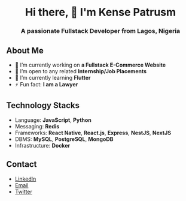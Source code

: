 
<h1 align="center">Hi there, 👋 I'm Kense Patrusm</h1>
<h3 align="center">A passionate Fullstack Developer from Lagos, Nigeria</h3>

## About Me
- 🔭 I’m currently working on **a Fullstack E-Commerce Website**
- 👯 I’m open to any related **Internship/Job Placements**
- 🌱 I’m currently learning **Flutter**
- ⚡ Fun fact: **I am a Lawyer**

## Technology Stacks
- Language: **JavaScript**, **Python**
- Messaging: **Redis**
- Frameworks: **React Native**, **React.js**, **Express**, **NestJS**, **NextJS**
- DBMS: **MySQL**, **PostgreSQL**, **MongoDB**
- Infrastructure: **Docker**

## Contact
- [LinkedIn](https://www.linkedin.com/in/kensepatrusm/)
- [Email](kensepatrusm@gmail.com)
- [Twitter](https://twitter.com/DrKenstein)
